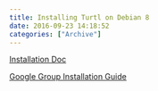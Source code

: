 ```yaml
---
title: Installing Turtl on Debian 8
date: 2016-09-23 14:18:52
categories: ["Archive"]
---
```


[Installation Doc](https://turtlapp.com/docs/server/)

[Google Group Installation Guide](https://groups.google.com/forum/#!topic/turtl/q3kAYnAcH0s)